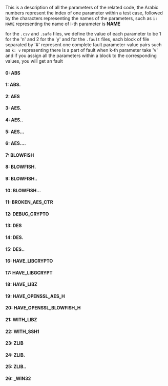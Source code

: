 This is a description of all the parameters of the related code,
the Arabic numbers represent the index of one parameter within a test case,
followed by the characters representing the names of the parameters,
such as `i: NAME` representing the name of i-th parameter is **NAME** 


for the `.csv` and `.safe` files, we define the value of each parameter to be 1 for the 'n' and 2 for the 'y'
and for the `.fault` files, each block of file separated by '#' represent one complete fault parameter-value pairs
such as `k: v` representing there is a part of fault when k-th parameter take 'v'
and if you assign all the parameters within a block to the corresponding values, you will get an fault


#### 0: ABS 
#### 1: ABS. 
#### 2: AES 
#### 3: AES. 
#### 4: AES.. 
#### 5: AES... 
#### 6: AES.... 
#### 7: BLOWFISH 
#### 8: BLOWFISH. 
#### 9: BLOWFISH.. 
#### 10: BLOWFISH... 
#### 11: BROKEN_AES_CTR 
#### 12: DEBUG_CRYPTO 
#### 13: DES 
#### 14: DES. 
#### 15: DES.. 
#### 16: HAVE_LIBCRYPTO 
#### 17: HAVE_LIBGCRYPT 
#### 18: HAVE_LIBZ 
#### 19: HAVE_OPENSSL_AES_H 
#### 20: HAVE_OPENSSL_BLOWFISH_H 
#### 21: WITH_LIBZ 
#### 22: WITH_SSH1 
#### 23: ZLIB 
#### 24: ZLIB. 
#### 25: ZLIB.. 
#### 26: _WIN32 
